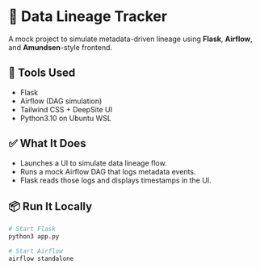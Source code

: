 # 🧬 Data Lineage Tracker

A mock project to simulate metadata-driven lineage using **Flask**, **Airflow**, and **Amundsen**-style frontend.

## 🔧 Tools Used
- Flask
- Airflow (DAG simulation)
- Tailwind CSS + DeepSite UI
- Python3.10 on Ubuntu WSL

## ✅ What It Does
- Launches a UI to simulate data lineage flow.
- Runs a mock Airflow DAG that logs metadata events.
- Flask reads those logs and displays timestamps in the UI.

## 📦 Run It Locally

```bash
# Start Flask
python3 app.py

# Start Airflow
airflow standalone

